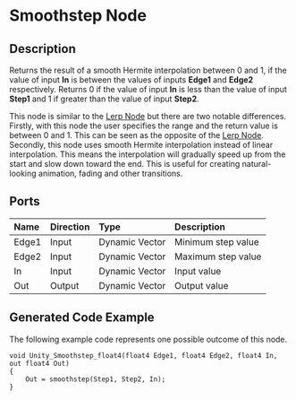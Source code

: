 # Smoothstep Node

## Description

Returns the result of a smooth Hermite interpolation between 0 and 1, if the value of input **In** is between the values of inputs **Edge1** and **Edge2** respectively. Returns 0 if the value of input **In** is less than the value of input **Step1** and 1 if greater than the value of input **Step2**.

This node is similar to the [Lerp Node](Lerp-Node.md) but there are two notable differences. Firstly, with this node the user specifies the range and the return value is between 0 and 1. This can be seen as the opposite of the [Lerp Node](Lerp-Node.md). Secondly, this node uses smooth Hermite interpolation instead of linear interpolation. This means the interpolation will gradually speed up from the start and slow down toward the end. This is useful for creating natural-looking animation, fading and other transitions.

## Ports

| Name        | Direction           | Type  | Description |
|:------------ |:-------------|:-----|:---|
| Edge1      | Input | Dynamic Vector | Minimum step value |
| Edge2      | Input | Dynamic Vector | Maximum step value |
| In      | Input | Dynamic Vector | Input value |
| Out | Output      |    Dynamic Vector | Output value |

## Generated Code Example

The following example code represents one possible outcome of this node.

```
void Unity_Smoothstep_float4(float4 Edge1, float4 Edge2, float4 In, out float4 Out)
{
    Out = smoothstep(Step1, Step2, In);
}
```
